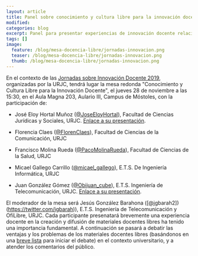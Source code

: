 ```yaml
---
layout: article
title: Panel sobre conocimiento y cultura libre para la innovación docente
modified:
categories: blog
excerpt: Panel para presentar experiencias de innovación docente relacionadas con el conocimiento y la cultura libre, en el contexto de las Jornadas sobre Innovación Docente de la URJC.
tags: []
image:
  feature: /blog/mesa-docencia-libre/jornadas-innovacion.png
  teaser: /blog/mesa-docencia-libre/jornadas-innovacion.png
  thumb: /blog/mesa-docencia-libre/jornadas-innovacion.png
---
```


En el contexto de las [Jornadas sobre Innovación Docente 2019](https://eventos.urjc.es/38971/programme/vi-jornadas-de-innovacion-docente.html),
organizadas por la URJC,
tendrá lugar la mesa redonda "Conocimiento y Cultura Libre para la Innovación Docente",
el jueves 28 de noviembre a las 15:30, en el Aula Magna 203,  Aulario III, Campus de  Móstoles,
con la participación de:

* José Eloy Hortal Muñoz ([@JoseEloyHortal](https://twitter.com/JoseEloyHortal)),
 Facultad de Ciencias Jurídicas y Sociales, URJC. [Enlace a su presentación](eloy-hortal.pdf).

* Florencia Claes ([@FlorenClaes](https://twitter.com/FlorenClaes)),
 Facultad de Ciencias de la Comunicación, URJC

* Francisco Molina Rueda ([@PacoMolinaRueda](https://twitter.com/PacoMolinaRueda)),
 Facultad de Ciencias de la Salud, URJC

* Micael Gallego Carrillo ([@micael_gallego](https://twitter.com/micael_gallego)),
 E.T.S. De Ingeniería Informática, URJC

* Juan González Gómez ([@Obijuan_cube](https://twitter.com/Obijuan_cube)),
 E.T.S. Ingeniería de Telecomunicación, URJC. [Enlace a su presentación](juan-gonzalez.pdf).

El moderador de la mesa será Jesús González Barahona ([@jgbarah2])(https://twitter.com/jgbarah)),
 E.T.S. Ingeniería de Telecomunicación y OfiLibre, URJC.
Cada participante presenatará brevemente una experiencia docente en la creación
y difusión de materiales docentes libres ha tenido una importancia fundamental.
A continuación se pasará a debatir las ventajas y los problemas de los materiales
docentes libres (basándonos en una [breve lista](general.pdf) para iniciar el debate) en el contexto universitario, y a atender los comentarios
del público.
